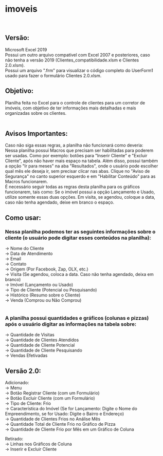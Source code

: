 # imoveis

<br>

## Versão:
Microsoft Excel 2019
<br>
Possui um outro arquivo compatível com Excel 2007 e posteriores, caso não tenha a versão 2019 (Clientes_compatibilidade.xlsm e Clientes 2.0.xlsm). <br>
Possui um arquivo ".frm" para visualizar o código completo do UserForm1 usado para fazer o formulário Clientes 2.0.xlsm.
<br>

## Objetivo: <br>
Planilha feita no Excel para o controle de clientes para um corretor de imóveis, com objetivo de ter informações mais detalhadas e mais organizadas sobre os clientes. <br> <br>


## Avisos Importantes: <br>
Caso não siga essas regras, a planilha não funcionará como deveria: <br>
Nessa planilha possui Macros que precisam ser habilitadas para poderem ser usadas. Como por exemplo: botões para "Inserir Cliente" e "Excluir Cliente", após não haver mais espaço na tabela. Além disso, possui também a opção "Ir para meses" na aba "Resultados", onde o usuário pode escolher qual mês ele deseja ir, sem precisar clicar nas abas. Clique no "Aviso de Segurança" no canto superior esquerdo e em "Habilitar Conteúdo" para as Macros funcionarem.<br>
É necessário seguir todas as regras desta planilha para os gráficos funcionarem, tais como: Se o imóvel possui a opção Lançamento e Usado, utilize somente essas duas opções. Em visita, se agendou, coloque a data, caso não tenha agendado, deixe em branco o espaço. <br>


## Como usar: <br>

### Nessa planilha podemos ter as seguintes informações sobre o cliente (o usuário pode digitar esses conteúdos na planilha): <br>
-> Nome do Cliente <br>
-> Data de Atendimento <br>
-> Email <br>
-> Contato <br>
-> Origem (Por Facebook, Zap, OLX, etc.) <br>
-> Visita (Se agendou, coloca a data. Caso não tenha agendado, deixa em branco) <br>
-> Imóvel (Lançamento ou Usado) <br>
-> Tipo de Cliente (Potencial ou Pesquisando) <br>
-> Histórico (Resumo sobre o Cliente)<br>
-> Venda (Comprou ou Não Comprou) <br>
<br>

### A planilha possui quantidades e gráficos (colunas e pizzas) após o usuário digitar as informações na tabela sobre: <br>
-> Quantidade de Visitas <br>
-> Quantidade de Clientes Atendidos <br>
-> Quantidade de Cliente Potencial <br>
-> Quantidade de Cliente Pesquisando <br>
-> Vendas Efetivadas <br>

## Versão 2.0: <br>
Adicionado: <br>
-> Menu <br>
-> Botão Registrar Cliente (com um Formulário) <br>
-> Botão Excluir Cliente (com um Formulário) <br>
-> Tipo de Cliente: Frio <br>
-> Característica do Imóvel (Se for Lançamento: Digite o Nome do Empreendimento, se for Usado: Digite o Bairro e Endereço) <br>
-> Quantidade de Clientes Frios no Análise Mês <br>
-> Quantidade Total de Cliente Frio no Gráfico de Pizza <br>
-> Quantidade de Cliente Frio por Mês em um Gráfico de Coluna <br>

Retirado: <br>
-> Linhas nos Gráficos de Coluna <br>
-> Inserir e Excluir Cliente <br>


